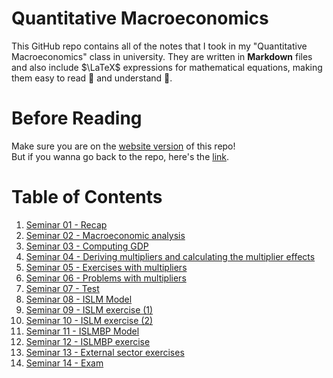 # Quantitative Macroeconomics

This GitHub repo contains all of the notes that I took in my "Quantitative Macroeconomics" class in university. They are written in **Markdown** files and also include $\LaTeX$ expressions for mathematical equations, making them easy to read 🙇 and understand 📑.

# Before Reading
Make sure you are on the [website version](https://v4n00.github.io/quantitative-macroeconomics/) of this repo!  
But if you wanna go back to the repo, here's the [link](https://github.com/v4n00/quantitative-macroeconomics).  

# Table of Contents
1. [Seminar 01 - Recap](./01.%20Recap.html)
2. [Seminar 02 - Macroeconomic analysis](./02.%20Macroeconomic%20analysis.html)
3. [Seminar 03 - Computing GDP](./03.%20Computing%20GDP.html)
4. [Seminar 04 - Deriving multipliers and calculating the multiplier effects](./04.%20Deriving%20multipliers%20and%20calculating%20the%20multiplier%20effects%20.html)
5. [Seminar 05 - Exercises with multipliers](./05.%20Exercises%20with%20multipliers.html)
6. [Seminar 06 - Problems with multipliers](./06.%20Problems%20with%20multipliers.html)
7. [Seminar 07 - Test](./07.%20Test.html)
8. [Seminar 08 - ISLM Model](./08.%20ISLM%20Model.html)
9. [Seminar 09 - ISLM exercise (1)](./09.%20ISLM%20exercise%20(1).html)
10. [Seminar 10 - ISLM exercise (2)](./10.%20ISLM%20exercise%20(2).html)
11. [Seminar 11 - ISLMBP Model](./11.%20ISLMBP%20Model.html)
12. [Seminar 12 - ISLMBP exercise](./12.%20ISLMBP%20exercise.html)
13. [Seminar 13 - External sector exercises](./13.%20External%20sector%20exercises.html)
14. [Seminar 14 - Exam](./14.%20Exam.md)
